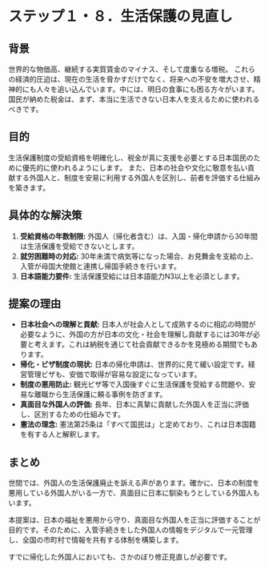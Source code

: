 # ステップ１・８．生活保護の見直し

## 背景

世界的な物価高、継続する実質賃金のマイナス、そして度重なる増税。
これらの経済的圧迫は、現在の生活を脅かすだけでなく、将来への不安を増大させ、精神的にも人々を追い込んでいます。中には、明日の食事にも困る方々がいます。
国民が納めた税金は、まず、本当に生活できない日本人を支えるために使われるべきです。

## 目的

生活保護制度の受給資格を明確化し、税金が真に支援を必要とする日本国民のために優先的に使われるようにします。
また、日本の社会や文化に敬意を払い貢献する外国人と、制度を安易に利用する外国人を区別し、前者を評価する仕組みを築きます。

## 具体的な解決策

1.  **受給資格の年数制限:**
    外国人（帰化者含む）は、入国・帰化申請から30年間は生活保護を受給できないとします。
2.  **就労困難時の対応:**
    30年未満で病気等になった場合、お見舞金を支給の上、入管が母国大使館と連携し帰国手続きを行います。
3.  **日本語能力要件:**
    生活保護受給には日本語能力N3以上を必須とします。

## 提案の理由

*   **日本社会への理解と貢献:** 日本人が社会人として成熟するのに相応の時間が必要なように、外国の方が日本の文化・社会を理解し貢献するには30年が必要と考えます。これは納税を通じて社会貢献できるかを見極める期間でもあります。
*   **帰化・ビザ制度の現状:** 日本の帰化申請は、世界的に見て緩い設定です。経営管理ビザも、安価で取得が容易な設定になっています。
*   **制度の悪用防止:** 観光ビザ等で入国後すぐに生活保護を受給する問題や、安易な離職から生活保護に頼る事例を防ぎます。
*   **真面目な外国人の評価:** 長年、日本に真摯に貢献した外国人を正当に評価し、区別するための仕組みです。
*   **憲法の理念:** 憲法第25条は「すべて国民は」と定めており、これは日本国籍を有する人と解釈します。

## まとめ

世間では、外国人の生活保護廃止を訴える声があります。確かに、日本の制度を悪用している外国人がいる一方で、真面目に日本に馴染もうとしている外国人もいます。

本提案は、日本の福祉を悪用から守り、真面目な外国人を正当に評価することが目的です。そのために、入管手続きをした外国人の情報をデジタルで一元管理し、全国の市町村で情報を共有する体制を構築します。

すでに帰化した外国人においても、さかのぼり修正見直しが必要です。